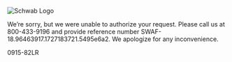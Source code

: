 ![Schwab Logo](http://content.schwab.com/apperror/logo.png)

We’re sorry, but we were unable to authorize your request. Please call us at 800-433-9196 and provide reference number SWAF-18.96463917.1727183721.5495e6a2. We apologize for any inconvenience.

0915-82LR